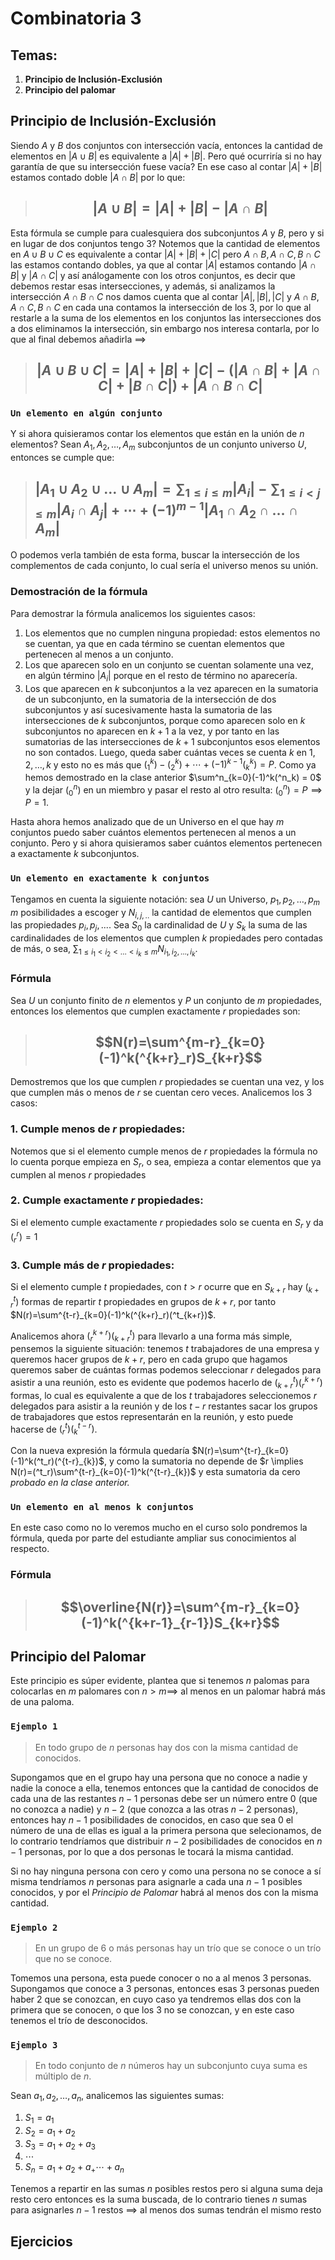 # Combinatoria 3

## Temas:
1. **Principio de Inclusión-Exclusión**
2. **Principio del palomar**

## Principio de Inclusión-Exclusión
Siendo $A$ y $B$ dos conjuntos con intersección vacía, entonces la cantidad de elementos en $|A  \cup B|$ es equivalente a $|A| + |B|$. Pero qué ocurriría si no hay garantía de que su intersección fuese vacía? En ese caso al contar $|A| + |B|$ estamos contado doble $|A \cap B|$ por lo que:

> ## $$|A  \cup B| = |A| + |B| - |A \cap B|$$

Esta fórmula se cumple para cualesquiera dos subconjuntos $A$ y $B$, pero y si en lugar de dos conjuntos tengo $3$? Notemos que la cantidad de elementos en $A \cup B \cup C$ es equivalente a contar $|A| + |B| + |C|$ pero $A \cap B, A \cap C, B \cap C$ las estamos contando dobles, ya que al contar $|A|$ estamos contando $|A \cap B$| y $|A \cap C|$ y así análogamente con los otros conjuntos, es decir que debemos restar esas intersecciones, y además, si analizamos la intersección $A \cap B \cap C$ nos damos cuenta que al contar $|A|,|B|,|C|$ y $A \cap B, A \cap C, B \cap C$ en cada una contamos la intersección de los 3, por lo que al restarle a la suma de los elementos en los conjuntos las intersecciones dos a dos eliminamos la intersección, sin embargo nos interesa contarla, por lo que al final debemos añadirla $\implies$

> ## $$|A  \cup B \cup C| = |A| + |B| + |C| - (|A \cap B| + |A \cap C| + |B \cap C|) + |A \cap B \cap C|$$

### `Un elemento en algún conjunto`
Y si ahora quisieramos contar los elementos que están en la unión de $n$ elementos? Sean $A_1, A_2,\ldots,A_m$ subconjuntos de un conjunto universo $U$, entonces se cumple que:

> ## $|A_1 \cup A_2 \cup \ldots \cup A_m| = \sum_{1 \le i \le m}|A_i| - \sum_{1 \le i \lt j \le m}|A_i \cap A_j| + \cdots + (-1)^{m-1}|A_1 \cap A_2 \cap \ldots \cap A_m|$

O podemos verla también de esta forma, buscar la intersección de los complementos de cada conjunto, lo cual sería el universo menos su unión.

### Demostración de la fórmula
Para demostrar la fórmula analicemos los siguientes casos:
1. Los elementos que no cumplen ninguna propiedad: estos elementos no se cuentan, ya que en cada término se cuentan elementos que pertenecen al menos a un conjunto.
2. Los que aparecen solo en un conjunto se cuentan solamente una vez, en algún término $|A_i|$ porque en el resto de término no aparecería.
3. Los que aparecen en $k$ subconjuntos a la vez aparecen en la sumatoria de un subconjunto, en la sumatoria de la intersección de dos subconjuntos y así sucesivamente hasta la sumatoria de las intersecciones de $k$ subconjuntos, porque como aparecen solo en $k$ subconjuntos no aparecen en $k+1$ a la vez, y por tanto en las sumatorias de las intersecciones de $k+1$ subconjuntos esos elementos no son contados. Luego, queda saber cuántas veces se cuenta $k$ en $1,2,\ldots,k$ y esto no es más que $(^k_1) - (^k_2) + \cdots + (-1)^{k-1}(^k_k) = P$. Como ya hemos demostrado en la clase anterior $\sum^n_{k=0}(-1)^k(^n_k) = 0$ y la dejar $(^n_0)$ en un miembro y pasar el resto al otro resulta: $(^n_0) = P \implies P=1$.

Hasta ahora hemos analizado que de un Universo en el que hay $m$ conjuntos puedo saber cuántos elementos pertenecen al menos a un conjunto. Pero y si ahora quisieramos saber cuántos elementos pertenecen a exactamente $k$ subconjuntos.

### `Un elemento en exactamente k conjuntos`
Tengamos en cuenta la siguiente notación: sea $U$ un Universo, $p_1,p_2,\ldots,p_m$ $m$ posibilidades a escoger y $N_{i,j,..}$ la cantidad de elementos que cumplen las propiedades $p_i,p_j,...$. Sea $S_0$ la cardinalidad de $U$ y $S_k$ la suma de las cardinalidades de los elementos que cumplen $k$ propiedades pero contadas de más, o sea, $\sum_{1 \le i_1 \lt i_2 \lt \ldots \lt i_k \le m}N_{i_1,i_2,\ldots,i_k}$.

### Fórmula
Sea $U$ un conjunto finito de $n$ elementos y $P$ un conjunto de $m$ propiedades, entonces los elementos que cumplen exactamente $r$ propiedades son: 

> ## $$N(r)=\sum^{m-r}_{k=0}(-1)^k(^{k+r}_r)S_{k+r}$$

Demostremos que los que cumplen $r$ propiedades se cuentan una vez, y los que cumplen más o menos de $r$ se cuentan cero veces. Analicemos los 3 casos:

### 1. Cumple menos de $r$ propiedades:
Notemos que si el elemento cumple menos de $r$ propiedades la fórmula no lo cuenta porque empieza en $S_r$, o sea, empieza a contar elementos que ya cumplen al menos $r$ propiedades

### 2. Cumple exactamente $r$ propiedades:
Si el elemento cumple exactamente $r$ propiedades solo se cuenta en $S_r$ y da $(^r_r) = 1$

### 3. Cumple más de $r$ propiedades:
Si el elemento cumple $t$ propiedades, con $t \gt r$ ocurre que en $S_{k+r}$ hay $(^t_{k+r})$ formas de repartir $t$ propiedades en grupos de $k+r$, por tanto $N(r)=\sum^{t-r}_{k=0}(-1)^k(^{k+r}_r)(^t_{k+r})$. 

Analicemos ahora $(^{k+r}_r)(^t_{k+r})$ para llevarlo a una forma más simple, pensemos la siguiente situación: tenemos $t$ trabajadores de una empresa y queremos hacer grupos de $k+r$, pero en cada grupo que hagamos queremos saber de cuántas formas podemos seleccionar $r$ delegados para asistir a una reunión, esto es evidente que podemos hacerlo de $(^t_{k+r})(^{k+r}_r)$ formas, lo cual es equivalente a que de los $t$ trabajadores seleccionemos $r$ delegados para asistir a la reunión y de los $t-r$ restantes sacar los grupos de trabajadores que estos representarán en la reunión, y esto puede hacerse de $(^t_r)(^{t-r}_{k})$.

Con la nueva expresión la fórmula quedaría $N(r)=\sum^{t-r}_{k=0}(-1)^k(^t_r)(^{t-r}_{k})$, y como la sumatoria no depende de $r \implies N(r)=(^t_r)\sum^{t-r}_{k=0}(-1)^k(^{t-r}_{k})$ y esta sumatoria da cero *probado en la clase anterior.*

### `Un elemento en al menos k conjuntos`
En este caso como no lo veremos mucho en el curso solo pondremos la fórmula, queda por parte del estudiante ampliar sus conocimientos al respecto.

### Fórmula
> ## $$\overline{N(r)}=\sum^{m-r}_{k=0}(-1)^k(^{k+r-1}_{r-1})S_{k+r}$$

## Principio del Palomar
Este principio es súper evidente, plantea que si tenemos $n$ palomas para colocarlas en $m$ palomares con $n \gt m \implies$ al menos en un palomar habrá más de una paloma.

### `Ejemplo 1`
> En todo grupo de $n$ personas hay dos con la misma cantidad de conocidos.

Supongamos que en el grupo hay una persona que no conoce a nadie y nadie la conoce a ella, tenemos entonces que la cantidad de conocidos de cada una de las restantes $n-1$ personas debe ser un número entre 0 (que no conozca a nadie) y $n-2$ (que conozca a las otras $n-2$ personas), entonces hay $n-1$ posibilidades de conocidos, en caso que sea 0 el número de una de ellas es igual a la primera persona que selecionamos, de lo contrario tendríamos que distribuir $n-2$ posibilidades de conocidos en $n-1$ personas, por lo que a dos personas le tocará la misma cantidad.

Si no hay ninguna persona con cero y como una persona no se conoce a sí misma tendríamos $n$ personas para asignarle a cada una $n-1$ posibles conocidos, y por el *Principio de Palomar* habrá al menos dos con la misma cantidad.

### `Ejemplo 2`
> En un grupo de 6 o más personas hay un trío que se conoce o un trío que no se conoce.

Tomemos una persona, esta puede conocer o no a al menos 3 personas. Supongamos que conoce a 3 personas, entonces esas 3 personas pueden haber 2 que se conozcan, en cuyo caso ya tendremos ellas dos con la primera que se conocen, o que los 3 no se conozcan, y en este caso tenemos el trío de desconocidos.

### `Ejemplo 3`
> En todo conjunto de $n$ números hay un subconjunto cuya suma es múltiplo de $n$.

Sean $a_1,a_2,\ldots,a_n$, analicemos las siguientes sumas:

1. $S_1 = a_1$
2. $S_2 = a_1 + a_2$
3. $S_3 = a_1 + a_2 + a_3$
4. $\cdots$
5. $S_n = a_1 + a_2 + a_+ \cdots + a_n$

Tenemos a repartir en las sumas $n$ posibles restos pero si alguna suma deja resto cero entonces es la suma buscada, de lo contrario tienes $n$ sumas para asignarles $n-1$ restos $\implies$ al menos dos sumas tendrán el mismo resto

## Ejercicios
